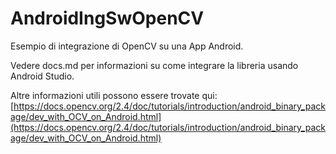 # AndroidIngSwOpenCV

Esempio di integrazione di OpenCV su una App Android.

Vedere docs.md per informazioni su come integrare la libreria usando Android Studio.

Altre informazioni utili possono essere trovate qui: [https://docs.opencv.org/2.4/doc/tutorials/introduction/android_binary_package/dev_with_OCV_on_Android.html](https://docs.opencv.org/2.4/doc/tutorials/introduction/android_binary_package/dev_with_OCV_on_Android.html)
